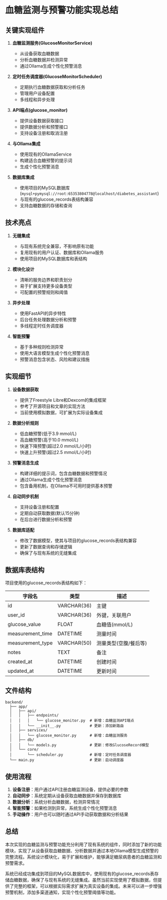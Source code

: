 # 血糖监测与预警功能实现总结



## 关键实现组件

1. **血糖监测服务(GlucoseMonitorService)**
   - 从设备获取血糖数据
   - 分析血糖数据并检测异常
   - 通过Ollama生成个性化预警消息

2. **定时任务调度器(GlucoseMonitorScheduler)**
   - 定期执行血糖数据获取和分析任务
   - 管理用户设备配置
   - 多线程和异步处理

3. **API端点(glucose_monitor)**
   - 提供设备数据获取接口
   - 提供数据分析和预警接口
   - 支持设备注册和取消注册

4. **与Ollama集成**
   - 使用现有的OllamaService
   - 构建适合血糖预警的提示词
   - 生成个性化预警消息

5. **数据库集成**
   - 使用项目的MySQL数据库 (`mysql+pymysql://root:65353804778@localhost/diabetes_assistant`)
   - 与现有的glucose_records表结构兼容
   - 支持血糖数据的存储和查询

## 技术亮点

1. **无缝集成**
   - 与现有系统完全兼容，不影响原有功能
   - 复用现有的用户认证、数据库和Ollama服务
   - 使用项目的MySQL数据库和表结构

2. **模块化设计**
   - 清晰的服务边界和职责划分
   - 易于扩展支持更多设备类型
   - 可配置的预警规则和阈值

3. **异步处理**
   - 使用FastAPI的异步特性
   - 后台任务处理数据分析和预警
   - 多线程定时任务调度器

4. **智能预警**
   - 基于多种规则检测异常
   - 使用大语言模型生成个性化预警消息
   - 预警消息包含状态、风险和建议措施

## 实现细节

1. **设备数据获取**
   - 提供了Freestyle Libre和Dexcom的集成框架
   - 参考了开源项目和文章的实现方法
   - 当前使用模拟数据，可扩展为实际设备集成

2. **数据分析规则**
   - 低血糖预警(低于3.9 mmol/L)
   - 高血糖预警(高于10.0 mmol/L)
   - 快速下降预警(超过2.0 mmol/L/小时)
   - 快速上升预警(超过2.5 mmol/L/小时)

3. **预警消息生成**
   - 构建详细的提示词，包含血糖数据和预警情况
   - 通过Ollama生成个性化预警消息
   - 包含备用机制，在Ollama不可用时提供基本预警

4. **自动同步机制**
   - 支持设备注册和配置
   - 定期自动获取数据(默认15分钟)
   - 在后台进行数据分析和预警

5. **数据库适配**
   - 修改了数据模型，使其与项目的glucose_records表结构兼容
   - 更新了数据查询和存储逻辑
   - 确保了与现有系统的无缝集成

## 数据库表结构

项目使用的glucose_records表结构如下：

| 字段名 | 类型 | 描述 |
|-------|------|------|
| id | VARCHAR(36) | 主键 |
| user_id | VARCHAR(36) | 外键，关联用户 |
| glucose_value | FLOAT | 血糖值(mmol/L) |
| measurement_time | DATETIME | 测量时间 |
| measurement_type | VARCHAR(50) | 测量类型(空腹/餐后等) |
| notes | TEXT | 备注 |
| created_at | DATETIME | 创建时间 |
| updated_at | DATETIME | 更新时间 |

## 文件结构

```
backend/
  ├── app/
  │   ├── api/
  │   │   ├── endpoints/
  │   │   │   └── glucose_monitor.py  # 新增：血糖监测API端点
  │   │   └── __init__.py             # 更新：添加新路由
  │   ├── services/
  │   │   └── glucose_monitor.py      # 新增：血糖监测服务
  │   ├── db/
  │   │   └── models.py               # 更新：修改GlucoseRecord模型
  │   └── core/
  │       └── scheduler.py            # 新增：定时任务调度器
  └── main.py                         # 更新：启动调度器
```

## 使用流程

1. **设备注册**：用户通过API注册血糖监测设备，提供必要的参数
2. **自动同步**：系统定期从设备获取血糖数据并保存到数据库
3. **数据分析**：系统分析血糖数据，检测异常情况
4. **智能预警**：如果检测到异常，系统生成个性化预警消息
5. **手动操作**：用户也可以随时通过API手动获取数据和分析结果

## 总结

本次实现的血糖监测与预警功能充分利用了现有系统的组件，同时添加了新的功能模块，实现了从设备获取血糖数据、分析数据并通过本地Ollama模型生成预警的完整流程。系统设计模块化，易于扩展和维护，能够满足糖尿病患者的血糖监测和预警需求。

系统已经成功集成到项目的MySQL数据库中，使用现有的glucose_records表存储血糖数据，确保了与现有系统的无缝集成。虽然当前实现使用了模拟数据，但提供了完整的框架，可以根据实际需求扩展为真实设备的集成。未来可以进一步增强预警机制，添加多渠道通知，实现个性化预警阈值等功能。 